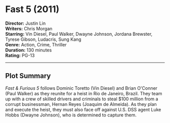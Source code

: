 # Fast 5 (2011)

**Director:** Justin Lin  
**Writers:** Chris Morgan  
**Starring:** Vin Diesel, Paul Walker, Dwayne Johnson, Jordana Brewster, 
              Tyrese Gibson, Ludacris, Sung Kang   
**Genre:** Action, Crime, Thriller  
**Duration:** 130 minutes  
**Rating:** PG-13

---------------------------------------------------------------------------------------------------------------------------------------------------------

## Plot Summary

*Fast & Furious 5* follows Dominic Toretto (Vin Diesel) and Brian O'Conner (Paul Walker) as they reunite for a heist in Rio de Janeiro, Brazil. They team up with a crew of skilled drivers and criminals to steal $100 million from a corrupt businessman, Hernan Reyes (Joaquim de Almeida). As they plan and execute the heist, they must also face off against U.S. DSS agent Luke Hobbs (Dwayne Johnson), who is determined to capture them.
